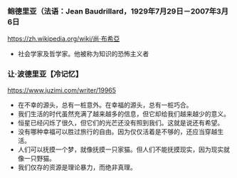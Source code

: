 ### 鲍德里亚（法语：Jean Baudrillard，1929年7月29日－2007年3月6日
https://zh.wikipedia.org/wiki/尚·布希亞
- 社会学家及哲学家。他被称为知识的恐怖主义者
### 让·波德里亚【冷记忆】
https://www.juzimi.com/writer/19965
- 在不幸的源头，总有一桩意外。在幸福的源头，总有一桩巧合。
- 我们生活的时代虽然充满了越来越多的信息，但它却给我们越来越少的意义。
- 恒星已经闪烁了很久，但它们的光芒还没有照到我们。这就是说还有希望。
- 没有哪种幸福可以胜过旅行的自由。因为仅仅活着是不够的，还应当穿越生活。
- 人们可以抚摸一个梦，就像抚摸一只家猫。但人们不能抚摸现实，因为现实就像一只野猫。
- 我们仅存的资源是理论暴力，而绝非真理。